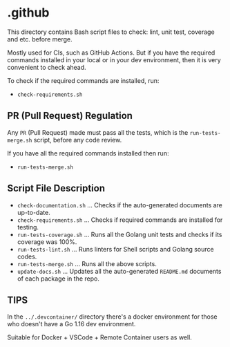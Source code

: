 # .github

This directory contains Bash script files to check: lint, unit test, coverage and etc. before merge.

Mostly used for CIs, such as GitHub Actions. But if you have the required commands installed in your local or in your dev environment, then it is very convenient to check ahead.

To check if the required commands are installed, run:

- `check-requirements.sh`

## PR (Pull Request) Regulation

Any `PR` (Pull Request) made must pass all the tests, which is the `run-tests-merge.sh` script, before any code review.

If you have all the required commands installed then run:

- `run-tests-merge.sh`

## Script File Description

- `check-documentation.sh` ... Checks if the auto-generated documents are up-to-date.
- `check-requirements.sh` ... Checks if required commands are installed for testing.
- `run-tests-coverage.sh` ... Runs all the Golang unit tests and checks if its coverage was 100%.
- `run-tests-lint.sh` ... Runs linters for Shell scripts and Golang source codes.
- `run-tests-merge.sh` ... Runs all the above scripts.
- `update-docs.sh` ... Updates all the auto-generated `README.md` documents of each package in the repo.

## TIPS

In the `../.devcontainer/` directory there's a docker environment for those who doesn't have a Go 1.16 dev environment.

Suitable for Docker + VSCode + Remote Container users as well.
